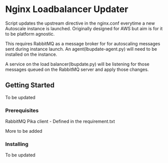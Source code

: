 # Nginx Loadbalancer Updater

Script updates the upstream directive in the nginx.conf everytime a new Autoscale instance is launched. Originally designed for AWS but aim is for it to be platform agnostic.

This requires RabbitMQ as a message broker for for autoscaling messages sent during instance launch. An agent(lbupdate-agent.py) will need to be installed on the instance.

A service on the load balancer(lbupdate.py) will be listening for those messages queued on the RabbitMQ server and apply those changes.

## Getting Started

To be updated

### Prerequisites

RabbitMQ
Pika client - Defined in the requirement.txt

More to be added

### Installing

To be updated

